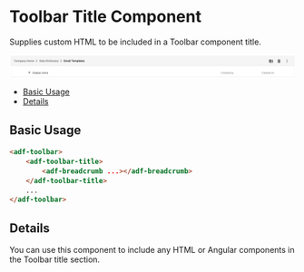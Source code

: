 # Toolbar Title Component

Supplies custom HTML to be included in a Toolbar component title.

![](../docassets/images/adf-toolbar-02.png)

<!-- markdown-toc start - Don't edit this section.  npm run toc to generate it-->

<!-- toc -->

- [Basic Usage](#basic-usage)
- [Details](#details)

<!-- tocstop -->

<!-- markdown-toc end -->

## Basic Usage

```html
<adf-toolbar>
    <adf-toolbar-title>
        <adf-breadcrumb ...></adf-breadcrumb>
    </adf-toolbar-title>
    ...
</adf-toolbar>
```

## Details

You can use this component to include any HTML or Angular components in the Toolbar title section.
